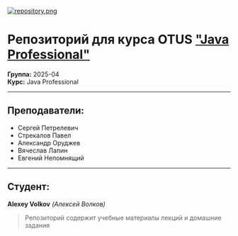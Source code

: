 [![repository.png](https://i.postimg.cc/MKG06vLF/repository.png)](https://postimg.cc/14LVM5sG)
# Репозиторий для курса OTUS ["Java Professional"](https://otus.ru/lessons/java-professional/) 

**Группа:** 2025-04 
<br>
**Курс:** Java Professional

---

## Преподаватели:
- Сергей Петрелевич
- Стрекалов Павел
- Александр Оруджев
- Вячеслав Лапин
- Евгений Непомнящий

---

## Студент:
**Alexey Volkov** *(Алексей Волков)*

> Репозиторий содержит учебные материалы лекций и домашние задания
